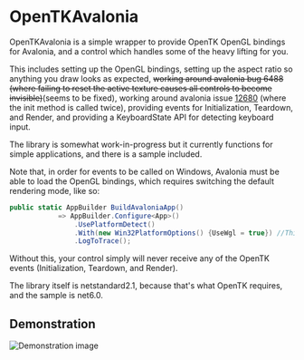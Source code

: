 # OpenTKAvalonia

OpenTKAvalonia is a simple wrapper to provide OpenTK OpenGL bindings for Avalonia, and a control which handles some of 
the heavy lifting for you.

This includes setting up the OpenGL bindings, setting up the aspect ratio so anything you draw looks as expected, 
~~working around avalonia bug 6488 (where failing to reset the active texture causes all controls to become invisible)~~(seems to be fixed),
working around avalonia issue [12680](https://github.com/AvaloniaUI/Avalonia/issues/10371) (where the init method is called twice), 
providing events for Initialization, Teardown, and Render, and providing a KeyboardState API for detecting keyboard input.

The library is somewhat work-in-progress but it currently functions for simple applications, and there is a sample included.

Note that, in order for events to be called on Windows, Avalonia must be able to load the OpenGL bindings, which requires 
switching the default rendering mode, like so:
```c#
public static AppBuilder BuildAvaloniaApp()
            => AppBuilder.Configure<App>()
                .UsePlatformDetect()
                .With(new Win32PlatformOptions() {UseWgl = true}) //This line is the important one.
                .LogToTrace();
```
Without this, your control simply will never receive any of the OpenTK events (Initialization, Teardown, and Render).

The library itself is netstandard2.1, because that's what OpenTK requires, and the sample is net6.0.

## Demonstration

![Demonstration image](https://i.imgur.com/mAElUU9.png)